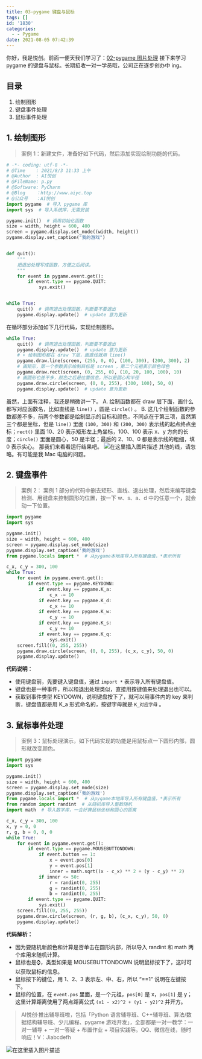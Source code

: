 ```yaml
---
title: 03-pygame 键盘与鼠标
tags: []
id: '1830'
categories:
  - - Pygame
date: 2021-08-05 07:42:39
---
```


你好，我是悦创。前面一便天我们学习了：[02-pygame 图片处理](https://blog.csdn.net/qq_33254766/article/details/119296645) 接下来学习 pygame 的键盘与鼠标。长期招收一对一学员哦，公司正在逐步创办中 ing。

## 目录

1.  绘制图形
2.  键盘事件处理
3.  鼠标事件处理

## 1\. 绘制图形

> 案例 1：新建文件，准备好如下代码，然后添加实现绘制功能的代码。

```python
# -*- coding: utf-8 -*-
# @Time    : 2021/8/3 11:33 上午
# @Author  : AI悦创
# @FileName: p.py
# @Software: PyCharm
# @Blog    ：http://www.aiyc.top
# @公众号   ：AI悦创
import pygame  # 导入 pygame 库
import sys  # 导入系统库，无需安装

pygame.init()  # 调用初始化函数
size = width, height = 600, 400
screen = pygame.display.set_mode((width, height))
pygame.display.set_caption("我的游戏")


def quit():
    """
    把退出处理写成函数，方便之后阅读。
    """
    for event in pygame.event.get():
        if event.type == pygame.QUIT:
            sys.exit()


while True:
    quit()  # 调用退出处理函数，判断要不要退出
    pygame.display.update()  # update 意为更新
```

在循环部分添加如下几行代码，实现绘制图形。

```python
while True:
    quit()  # 调用退出处理函数，判断要不要退出
    pygame.display.update()  # update 意为更新
    # ⬇️ 绘制图形都在 draw 下层，画直线就用 line()
    pygame.draw.line(screen, (255, 0, 0), (100, 300), (200, 300), 2)
    # 画矩形，第一个参数表示绘制目标是 screen ，第二个元祖表示颜色绿色
    pygame.draw.rect(screen, (0, 255, 0), (10, 20, 100, 100), 10)
    # 画圆形也差不多，颜色之后是位置信息，所以是圆心和半径
    pygame.draw.circle(screen, (0, 0, 255), (300, 100), 50, 0)
    pygame.display.update()  # update 意为更新
```

虽然，上面有注释，我还是稍微讲一下。 A. 绘制函数都在 draw 层下面，画什么都写对应函数名，比如直线是 `line()` ，圆是 `circle()` 。 B. 这几个绘制函数的参数都差不多，前两个参数都是绘制显示的目标和颜色，不同点在于第三项，虽然第三个都是坐标，但是 `line()` 里面 `(100, 300)` 和 `(200, 300)` 表示线的起点终点坐标；`rect()` 里面 10、20 表示矩形左上角坐标，100、100 表示 x、y 方向的长度；`circle()` 里面是圆心，50 是半径；最后的 2、10、0 都是表示线的粗细，填 0 表示实心。 那我们来看看运行结果吧。 ![在这里插入图片描述](https://img-blog.csdnimg.cn/c231064be82e4fdd9d9657771177f38a.png?x-oss-process=image/watermark,type_ZmFuZ3poZW5naGVpdGk,shadow_10,text_aHR0cHM6Ly9ibG9nLmNzZG4ubmV0L3FxXzMzMjU0NzY2,size_16,color_FFFFFF,t_70) 其他的线，请忽略。有可能是我 Mac 电脑的问题。

## 2\. 键盘事件

> 案例 2： 案例 1 部分的代码中删去矩形、直线、退出处理，然后来编写键盘检测、用键盘来控制圆形的位置，按一下 w、s、a、d 中的任意一个，就会动一下位置。

```python
import pygame
import sys

pygame.init()
size = width, height = 600, 400
screen = pygame.display.set_mode(size)
pygame.display.set_caption('我的游戏')
from pygame.locals import *  # 从pygame本地库导入所有键盘值，*表示所有

c_x, c_y = 300, 100
while True:
    for event in pygame.event.get():
        if event.type == pygame.KEYDOWN:
            if event.key == pygame.K_a:
                c_x -= 10
            if event.key == pygame.K_d:
                c_x += 10
            if event.key == pygame.K_w:
                c_y -= 10
            if event.key == pygame.K_s:
                c_y += 10
            if event.key == pygame.K_q:
                sys.exit()
    screen.fill((0, 255, 255))
    pygame.draw.circle(screen, (0, 0, 255), (c_x, c_y), 50, 0)
    pygame.display.update()
```

**代码说明：**

*   使用键盘前，先要键入键盘值，通过 `import *` 表示导入所有键盘值。
*   键盘也是一种事件，所以和退出处理类似，直接用按键值来处理退出也可以。
*   获取到事件类型 KEYDOWN，说明键盘按下了，就可以用事件内的 key 来判断，键盘值都是用 K\_a 形式命名的，按键字母就是 `K_对应字母` 。

## 3\. 鼠标事件处理

> 案例 3：鼠标处理演示，如下代码实现的功能是用鼠标点一下圆形内部，圆形就改变颜色。

```python
import pygame
import sys

pygame.init()
size = width, height = 600, 400
screen = pygame.display.set_mode(size)
pygame.display.set_caption('我的游戏')
from pygame.locals import *  # 从pygame本地库导入所有键盘值，*表示所有
from random import randint  # 从随机库导入整数随机
import math  # 导入数学库，一会好算鼠标坐标和圆心的距离

c_x, c_y = 300, 100
x, y = 0, 0
r, g, b = 0, 0, 0
while True:
    for event in pygame.event.get():
        if event.type == pygame.MOUSEBUTTONDOWN:
            if event.button == 1:
                x = event.pos[0]
                y = event.pos[1]
                inner = math.sqrt((x - c_x) ** 2 + (y - c_y) ** 2)
            if inner <= 50:
                r = randint(0, 255)
                g = randint(0, 255)
                b = randint(0, 255)
        if event.type == pygame.QUIT:
            sys.exit()
    screen.fill((0, 255, 255))
    pygame.draw.circle(screen, (r, g, b), (c_x, c_y), 50, 0)
    pygame.display.update()

```

**代码解析：**

*   因为要随机新颜色和计算是否单击在圆形内部，所以导入 randint 和 math 两个库用来随机计算。
*   鼠标也是⌚️，类型如果是 MOUSEBUTTONDOWN 说明鼠标按下了，这时可以获取鼠标的信息。
*   鼠标按下的键位，用 1、2、3 表示左、中、右，所以 “==1” 说明在左键按下。
*   鼠标的位置，在 `event.pos` 里面，是一个元祖，`pos[0]` 是 x，`pos[1]` 是 y；这里计算距离使用了两点距离公式 `(x1 - x2)^2 + (y1 - y2)^2` 并开方。

> AI悦创·推出辅导班啦，包括「Python 语言辅导班、C++辅导班、算法/数据结构辅导班、少儿编程、pygame 游戏开发」，全部都是一对一教学：一对一辅导 + 一对一答疑 + 布置作业 + 项目实践等。QQ、微信在线，随时响应！V：Jiabcdefh

![在这里插入图片描述](https://img-blog.csdnimg.cn/015a55628d36451b8e8fd62bcef2591c.png)